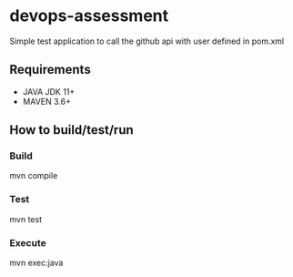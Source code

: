 # devops-assessment
Simple test application to call the github api with user defined in pom.xml

## Requirements ##
- JAVA JDK 11+
- MAVEN 3.6+

## How to build/test/run ##

### Build

mvn compile

### Test

mvn test

### Execute

mvn exec:java
